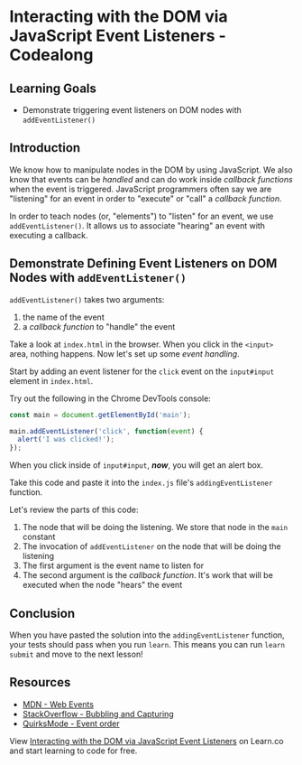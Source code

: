 # Interacting with the DOM via JavaScript Event Listeners - Codealong

## Learning Goals

- Demonstrate triggering event listeners on DOM nodes with `addEventListener()`

## Introduction

We know how to manipulate nodes in the DOM by using JavaScript. We also know
that events can be _handled_ and can do work inside _callback functions_ when the
event is triggered. JavaScript programmers often say we are "listening" for
an event in order to "execute" or "call" a _callback function_.

In order to teach nodes (or, "elements") to "listen" for an event, we use `addEventListener()`.
It allows us to associate "hearing" an event with executing a callback.

## Demonstrate Defining Event Listeners on DOM Nodes with `addEventListener()`

`addEventListener()` takes two arguments:

1. the name of the event
2. a _callback function_ to "handle" the event

Take a look at `index.html` in the browser. When you click in the `<input>`
area, nothing happens. Now let's set up some _event handling_.

Start by adding an event listener for the `click` event on the `input#input`
element in `index.html`.

Try out the following in the Chrome DevTools console:

```js
const main = document.getElementById('main');

main.addEventListener('click', function(event) {
  alert('I was clicked!');
});
```

When you click inside of `input#input`, **_now_**, you will get an alert box.

Take this code and paste it into the `index.js` file's `addingEventListener`
function.

Let's review the parts of this code:

1. The node that will be doing the listening. We store that node in the `main` constant
2. The invocation of `addEventListener` on the node that will be doing the listening
  1. The first argument is the event name to listen for
  2. The second argument is the _callback function_. It's work that will be executed
     when the node "hears" the event

## Conclusion

When you have pasted the solution into the `addingEventListener` function, your
tests should pass when you run `learn`. This means you can run `learn submit`
and move to the next lesson!

## Resources

- [MDN - Web Events](https://developer.mozilla.org/en-US/docs/Web/Events)
- [StackOverflow - Bubbling and Capturing][stackoverflow]
- [QuirksMode - Event order][quirks]

[stackoverflow]: http://stackoverflow.com/questions/4616694/what-is-event-bubbling-and-capturing
[quirks]: http://www.quirksmode.org/js/events_order.html

<p class='util--hide'>View <a href='https://learn.co/lessons/fewpjs-event-listening'>Interacting with the DOM via JavaScript Event Listeners</a> on Learn.co and start learning to code for free.</p>
